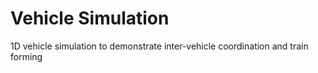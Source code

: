 # Vehicle Simulation
 1D vehicle simulation to demonstrate inter-vehicle coordination and train forming
